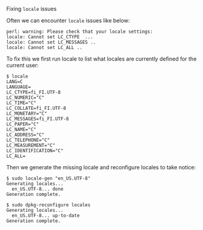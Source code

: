 Fixing `locale` issues

Often we can encounter `locale` issues like below:
```
perl: warning: Please check that your locale settings: 
locale: Cannot set LC_CTYPE  ...
locale: Cannot set LC_MESSAGES ..
locale: Cannot set LC_ALL ..

```

To fix this we first run locale to list what locales are currently defined for the current user:

```
$ locale
LANG=C
LANGUAGE=
LC_CTYPE=fi_FI.UTF-8
LC_NUMERIC="C"
LC_TIME="C"
LC_COLLATE=fi_FI.UTF-8
LC_MONETARY="C"
LC_MESSAGES=fi_FI.UTF-8
LC_PAPER="C"
LC_NAME="C"
LC_ADDRESS="C"
LC_TELEPHONE="C"
LC_MEASUREMENT="C"
LC_IDENTIFICATION="C"
LC_ALL=
```

Then we generate the missing locale and reconfigure locales to take notice:
```
$ sudo locale-gen "en_US.UTF-8"
Generating locales...
  en_US.UTF-8... done
Generation complete.
```
```
$ sudo dpkg-reconfigure locales
Generating locales...
  en_US.UTF-8... up-to-date
Generation complete.
```
